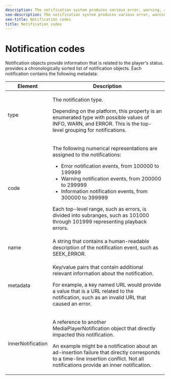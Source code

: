 ```yaml
---
description: The notification system produces various error, warning, and informational notices that provide diagnostic metadata.
seo-description: The notification system produces various error, warning, and informational notices that provide diagnostic metadata.
seo-title: Notification codes
title: Notification codes
---
```


# Notification codes

Notification objects provide information that is related to the player's status.  provides a chronologically sorted list of notification objects. Each notification contains the following metadata:

<table frame="all" colsep="1" rowsep="1" id="table_1A32EFFE1834438D8261886EC9D7250D"> 
 <tgroup cols="2" colsep="1" rowsep="1" class="FormatA"> 
  <colspec colnum="1" colname="1" colwidth="20*" /> 
  <colspec colnum="2" colname="2" colwidth="80*" /> 
  <thead> 
   <tr rowsep="1"> 
    <th colname="1" class="entry">Element </th> 
    <th colname="2" class="entry">Description </th> 
   </tr> 
  </thead> 
  <tbody> 
   <tr rowsep="1"> 
    <td colname="1"><span class="codeph">type</span> </td> 
    <td colname="2"> <p>The notification type. </p> <p>Depending on the platform, this property is an enumerated type with possible values of INFO, WARN, and ERROR. This is the top-level grouping for notifications. </p> </td> 
   </tr> 
   <tr rowsep="1"> 
    <td colname="1"> <span class="codeph">code</span> </td> 
    <td colname="2"> <p>The following numerical representations are assigned to the notifications: 
      <ul id="ul_A86BF89D6B3B410E81FAD718D3C4A9F0"> 
       <li id="li_8180972D704C40098723734DD4B45643">Error notification events, from 100000 to 199999 </li> 
       <li id="li_0EC29EA5F0034E5EBFEF8E68A6498D39">Warning notification events, from 200000 to 299999 </li> 
       <li id="li_189A53D3D7EF4960A521AB04D00DCF70">Information notification events, from 300000 to 399999 </li> 
      </ul> </p> <p>Each top-level range, such as errors, is divided into subranges, such as 101000 through 101999 representing playback errors. </p> </td> 
   </tr> 
   <tr rowsep="1"> 
    <td colname="1"><span class="codeph">name</span> </td> 
    <td colname="2">A string that contains a human-readable description of the notification event, such as <span class="codeph">SEEK_ERROR</span>. </td> 
   </tr> 
   <tr rowsep="1"> 
    <td colname="1"><span class="codeph">metadata</span> </td> 
    <td colname="2"> <p>Key/value pairs that contain additional relevant information about the notification. </p> <p>For example, a key named <span class="codeph">URL</span> would provide a value that is a URL related to the notification, such as an invalid URL that caused an error. </p> </td> 
   </tr> 
   <tr rowsep="0"> 
    <td colname="1"><span class="codeph">innerNotification</span> </td> 
    <td colname="2"> <p>A reference to another <span class="codeph">MediaPlayerNotification</span> object that directly impacted this notification. </p> <p>An example might be a notification about an ad-insertion failure that directly corresponds to a time-line insertion conflict. Not all notifications provide an inner notification. </p> </td> 
   </tr> 
  </tbody> 
 </tgroup> 
</table>


